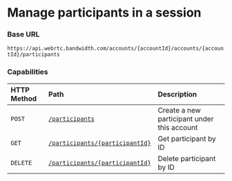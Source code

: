 # Manage participants in a session

### Base URL

`https://api.webrtc.bandwidth.com/accounts/{accountId}/accounts/{accountId}/participants`

### Capabilities

| HTTP Method                   | Path                                              | Description                                                                                         
|:------------------------------|:--------------------------------------------------|:----------------------------------------------------------------------------------------------------
| <code class="POST">POST</code>| [`/participants`](createParticipant.md)           | Create a new participant under this account                                                         
| <code class="GET">GET</code>  | [`/participants/{participantId}`](getParticipant.md)| Get participant by ID                                                                               
| <code class="DELETE">DELETE</code>| [`/participants/{participantId}`](deleteParticipant.md)| Delete participant by ID                                                                            
